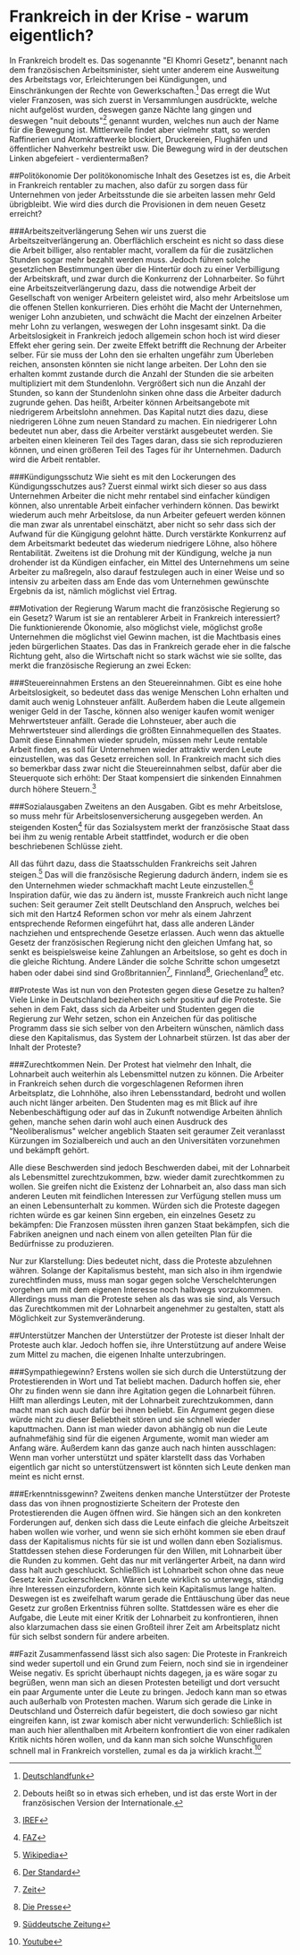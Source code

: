 # Frankreich in der Krise - warum eigentlich?
In Frankreich brodelt es. Das sogenannte "El Khomri Gesetz", benannt nach dem französischen Arbeitsminister, sieht unter anderem eine Ausweitung des Arbeitstags vor, Erleichterungen bei Kündigungen, und Einschränkungen der Rechte von Gewerkschaften.[^elkhomri] Das erregt die Wut vieler Franzosen, was sich zuerst in Versammlungen ausdrückte, welche nicht aufgelöst wurden, deswegen ganze Nächte lang gingen und deswegen "nuit debouts"[^debouts] genannt wurden, welches nun auch der Name für die Bewegung ist. Mittlerweile findet aber vielmehr statt, so werden Raffinerien und Atomkraftwerke blockiert, Druckereien, Flughäfen und öffentlicher Nahverkehr bestreikt usw. Die Bewegung wird in der deutschen Linken abgefeiert - verdientermaßen?

##Politökonomie
Der politökonomische Inhalt des Gesetzes ist es, die Arbeit in Frankreich rentabler zu machen, also dafür zu sorgen dass für Unternehmen von jeder Arbeitsstunde die sie arbeiten lassen mehr Geld übrigbleibt. Wie wird dies durch die Provisionen in dem neuen Gesetz erreicht?

###Arbeitszeitverlängerung
Sehen wir uns zuerst die Arbeitszeitverlängerung an. Oberflächlich erscheint es nicht so dass diese die Arbeit billiger, also rentabler macht, vorallem da für die zusätzlichen Stunden sogar mehr bezahlt werden muss. Jedoch führen solche gesetzlichen Bestimmungen über die Hintertür doch zu einer Verbilligung der Arbeitskraft, und zwar durch die Konkurrenz der Lohnarbeiter.
So führt eine Arbeitszeitverlängerung dazu, dass die notwendige Arbeit der Gesellschaft von weniger Arbeitern geleistet wird, also mehr Arbeitslose um die offenen Stellen konkurrieren. Dies erhöht die Macht der Unternehmen, weniger Lohn anzubieten, und schwächt die Macht der einzelnen Arbeiter mehr Lohn zu verlangen, weswegen der Lohn insgesamt sinkt. Da die Arbeitslosigkeit in Frankreich jedoch allgemein schon hoch ist wird dieser Effekt eher gering sein.
Der zweite Effekt betrifft die Rechnung der Arbeiter selber. Für sie muss der Lohn den sie erhalten ungefähr zum Überleben reichen, ansonsten könnten sie nicht lange arbeiten. Der Lohn den sie erhalten kommt zustande durch die Anzahl der Stunden die sie arbeiten multipliziert mit dem Stundenlohn. Vergrößert sich nun die Anzahl der Stunden, so kann der Stundenlohn sinken ohne dass die Arbeiter dadurch zugrunde gehen. Das heißt, Arbeiter können Arbeitsangebote mit niedrigerem Arbeitslohn annehmen. Das Kapital nutzt dies dazu, diese niedrigeren Löhne zum neuen Standard zu machen.
Ein niedrigerer Lohn bedeutet nun aber, dass die Arbeiter verstärkt ausgebeutet werden. Sie arbeiten einen kleineren Teil des Tages daran, dass sie sich reproduzieren können, und einen größeren Teil des Tages für ihr Unternehmen. Dadurch wird die Arbeit rentabler.

###Kündigungsschutz
Wie sieht es mit den Lockerungen des Kündigungsschutzes aus? Zuerst einmal wirkt sich dieser so aus dass Unternehmen Arbeiter die nicht mehr rentabel sind einfacher kündigen können, also unrentable Arbeit einfacher verhindern können. Das bewirkt wiederum auch mehr Arbeitslose, da nun Arbeiter gefeuert werden können die man zwar als unrentabel einschätzt, aber nicht so sehr dass sich der Aufwand für die Küngigung gelohnt hätte. Durch verstärkte Konkurrenz auf dem Arbeitsmarkt bedeutet das wiederum niedrigere Löhne, also höhere Rentabilität.
Zweitens ist die Drohung mit der Kündigung, welche ja nun drohender ist da Kündigen einfacher, ein Mittel des Unternehmens um seine Arbeiter zu maßregeln, also darauf festzulegen auch in einer Weise und so intensiv zu arbeiten dass am Ende das vom Unternehmen gewünschte Ergebnis da ist, nämlich möglichst viel Ertrag. 

##Motivation der Regierung
Warum macht die französische Regierung so ein Gesetz? Warum ist sie an rentablerer Arbeit in Frankreich interessiert? 
Die funktionierende Ökonomie, also möglichst viele, möglichst große Unternehmen die möglichst viel Gewinn machen, ist die Machtbasis eines jeden bürgerlichen Staates. Das das in Frankreich gerade eher in die falsche Richtung geht, also die Wirtschaft nicht so stark wächst wie sie sollte, das merkt die französische Regierung an zwei Ecken:

###Steuereinnahmen
Erstens an den Steuereinnahmen. Gibt es eine hohe Arbeitslosigkeit, so bedeutet dass das wenige Menschen Lohn erhalten und damit auch wenig Lohnsteuer anfällt. Außerdem haben die Leute allgemein weniger Geld in der Tasche, können also weniger kaufen womit weniger Mehrwertsteuer anfällt. Gerade die Lohnsteuer, aber auch die Mehrwertsteuer sind allerdings die größten Einnahmequellen des Staates. Damit diese Einnahmen wieder sprudeln, müssen mehr Leute rentable Arbeit finden, es soll für Unternehmen wieder attraktiv werden Leute einzustellen, was das Gesetz erreichen soll. In Frankreich macht sich dies so bemerkbar dass zwar nicht die Steuereinnahmen selbst, dafür aber die Steuerquote sich erhöht: Der Staat kompensiert die sinkenden Einnahmen durch höhere Steuern.[^steuern]

###Sozialausgaben
Zweitens an den Ausgaben. Gibt es mehr Arbeitslose, so muss mehr für Arbeitslosenversicherung ausgegeben werden. An steigenden Kosten[^ausgaben] für das Sozialsystem merkt der französische Staat dass bei ihm zu wenig rentable Arbeit stattfindet, wodurch er die oben beschriebenen Schlüsse zieht.

All das führt dazu, dass die Staatsschulden Frankreichs seit Jahren steigen.[^schulden] Das will die französische Regierung dadurch ändern, indem sie es den Unternehmen wieder schmackhaft macht Leute einzustellen.[^hollande] Inspiration dafür, wie das zu ändern ist, musste Frankreich auch nicht lange suchen: Seit geraumer Zeit stellt Deutschland den Anspruch, welches bei sich mit den Hartz4 Reformen schon vor mehr als einem Jahrzent entsprechende Reformen eingeführt hat, dass alle anderen Länder nachziehen und entsprechende Gesetze erlassen. Auch wenn das aktuelle Gesetz der französischen Regierung nicht den gleichen Umfang hat, so senkt es beispielsweise keine Zahlungen an Arbeitslose, so geht es doch in die gleiche Richtung. Andere Länder die solche Schritte schon umgesetzt haben oder dabei sind sind Großbritannien[^uk], Finnland[^finnland], Griechenland[^tsipras] etc.

##Proteste
Was ist nun von den Protesten gegen diese Gesetze zu halten? Viele Linke in Deutschland beziehen sich sehr positiv auf die Proteste. Sie sehen in dem Fakt, dass sich da Arbeiter und Studenten gegen die Regierung zur Wehr setzen, schon ein Anzeichen für das politische Programm dass sie sich selber von den Arbeitern wünschen, nämlich dass diese den Kapitalismus, das System der Lohnarbeit stürzen. Ist das aber der Inhalt der Proteste?

###Zurechtkommen
Nein. Der Protest hat vielmehr den Inhalt, die Lohnarbeit auch weiterhin als Lebensmittel nutzen zu können. Die Arbeiter in Frankreich sehen durch die vorgeschlagenen Reformen ihren Arbeitsplatz, die Lohnhöhe, also ihren Lebensstandard, bedroht und wollen auch nicht länger arbeiten. Den Studenten mag es mit Blick auf ihre Nebenbeschäftigung oder auf das in Zukunft notwendige Arbeiten ähnlich gehen, manche sehen darin wohl auch einen Ausdruck des "Neoliberalismus" welcher angeblich Staaten seit geraumer Zeit veranlasst Kürzungen im Sozialbereich und auch an den Universitäten vorzunehmen und bekämpft gehört.

Alle diese Beschwerden sind jedoch Beschwerden dabei, mit der Lohnarbeit als Lebensmittel zurechtzukommen, bzw. wieder damit zurechtkommen zu wollen. Sie greifen nicht die Existenz der Lohnarbeit an, also dass man sich anderen Leuten mit feindlichen Interessen zur Verfügung stellen muss um an einen Lebensunterhalt zu kommen. Würden sich die Proteste dagegen richten würde es gar keinen Sinn ergeben, ein einzelnes Gesetz zu bekämpfen: Die Franzosen müssten ihren ganzen Staat bekämpfen, sich die Fabriken aneignen und nach einem von allen geteilten Plan für die Bedürfnisse zu produzieren. 

Nur zur Klarstellung: Dies bedeutet nicht, dass die Proteste abzulehnen währen. Solange der Kapitalismus besteht, man sich also in ihm irgendwie zurechtfinden muss, muss man sogar gegen solche Verschelchterungen vorgehen um mit dem eigenen Interesse noch halbwegs vorzukommen. Allerdings muss man die Proteste sehen als das was sie sind, als Versuch das Zurechtkommen mit der Lohnarbeit angenehmer zu gestalten, statt als Möglichkeit zur Systemveränderung.

##Unterstützer
Manchen der Unterstützer der Proteste ist dieser Inhalt der Proteste auch klar. Jedoch hoffen sie, ihre Unterstützung auf andere Weise zum Mittel zu machen, die eigenen Inhalte unterzubringen.

###Sympathiegewinn?
Erstens wollen sie sich durch die Unterstützung der Protestierenden in Wort und Tat beliebt machen. Dadurch hoffen sie, eher Ohr zu finden wenn sie dann ihre Agitation gegen die Lohnarbeit führen. Hilft man allerdings Leuten, mit der Lohnarbeit zurechtzukommen, dann macht man sich auch dafür bei ihnen beliebt. Ein Argument gegen diese würde nicht zu dieser Beliebtheit stören und sie schnell wieder kaputtmachen. Dann ist man wieder davon abhängig ob nun die Leute aufnahmefähig sind für die eigenen Argumente, womit man wieder am Anfang wäre. Außerdem kann das ganze auch nach hinten ausschlagen: Wenn man vorher unterstützt und später klarstellt dass das Vorhaben eigentlich gar nicht so unterstützenswert ist könnten sich Leute denken man meint es nicht ernst.

###Erkenntnissgewinn?
Zweitens denken manche Unterstützer der Proteste dass das von ihnen prognostizierte Scheitern der Proteste den Protestierenden die Augen öffnen wird. Sie hängen sich an den konkreten Forderungen auf, denken sich dass die Leute einfach die gleiche Arbeitszeit haben wollen wie vorher, und wenn sie sich erhöht kommen sie eben drauf dass der Kapitalismus nichts für sie ist und wollen dann eben Sozialismus. Stattdessen stehen diese Forderungen für den Willen, mit Lohnarbeit über die Runden zu kommen. Geht das nur mit verlängerter Arbeit, na dann wird dass halt auch geschluckt. Schließlich ist Lohnarbeit schon ohne das neue Gesetz kein Zuckerschlecken. Wären Leute wirklich so unterwegs, ständig ihre Interessen einzufordern, könnte sich kein Kapitalismus lange halten. Deswegen ist es zweifelhaft warum gerade die Enttäuschung über das neue Gesetz zur großen Erkentniss führen sollte. Stattdessen wäre es eher die Aufgabe, die Leute mit einer Kritik der Lohnarbeit zu konfrontieren, ihnen also klarzumachen dass sie einen Großteil ihrer Zeit am Arbeitsplatz nicht für sich selbst sondern für andere arbeiten.

##Fazit
Zusammenfassend lässt sich also sagen: Die Proteste in Frankreich sind weder supertoll und ein Grund zum Feiern, noch sind sie in irgendeiner Weise negativ. Es spricht überhaupt nichts dagegen, ja es wäre sogar zu begrüßen, wenn man sich an diesen Protesten beteiligt und dort versucht ein paar Argumente unter die Leute zu bringen. Jedoch kann man so etwas auch außerhalb von Protesten machen. Warum sich gerade die Linke in Deutschland und Österreich dafür begeistert, die doch sowieso gar nicht eingreifen kann, ist zwar komisch aber nicht verwunderlich: Schließlich ist man auch hier allenthalben mit Arbeitern konfrontiert die von einer radikalen Kritik nichts hören wollen, und da kann man sich solche Wunschfiguren schnell mal in Frankreich vorstellen, zumal es da ja wirklich kracht.[^gewalt]

[^uk]: [Zeit](http://www.zeit.de/2010/36/Grossbritannien-Sparpolitik)

[^finnland]: [Die Presse](http://diepresse.com/home/wirtschaft/international/1447123/Nachhaltige-Finanzierung_Finnland-kurzt-im-Sozialnetz)

[^tsipras]: [Süddeutsche Zeitung](http://www.sueddeutsche.de/news/wirtschaft/finanzen-griechisches-parlament-stimmt-ueber-weiteres-sparpaket-ab-dpa.urn-newsml-dpa-com-20090101-160522-99-26286)

[^hollande]: [Der Standard](http://derstandard.at/2000034927172/Paris-Neue-Ausschreitungen-bei-Protesten-der-Bewegung-Nuit-debout)

[^ausgaben]: [FAZ](http://blogs.faz.net/fazit/files/2011/11/Staatsausgaben.JPG)

[^steuern]: [IREF](http://de.irefeurope.org/SITES/de.irefeurope.org/local/cache-vignettes/L800xH440/anteile-steuer-sozialabgaben-deutschland-frankreich-steuerabsprachen-preisabsprachen-steuereinnahmen-mobilitat-c3783.png)

[^elkhomri]: [Deutschlandfunk](http://www.deutschlandfunk.de/frankreich-protest-gegen-neues-arbeitsrecht.795.de.html?dram:article_id=346550)

[^gewalt]: [Youtube](https://www.youtube.com/watch?v=MG_EJ3M6hgU)

[^schulden]: [Wikipedia](https://upload.wikimedia.org/wikipedia/de/timeline/67fbd1136534154ec97a8df410f9e13a.png)

[^debouts]: Debouts heißt so in etwas sich erheben, und ist das erste Wort in der französischen Version der Internationale.



